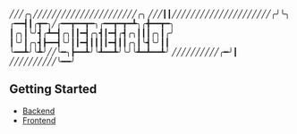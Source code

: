 ╱╱╱╭╮╱╱╱╱╱╱╱╱╱╱╱╱╱╱╱╱╱╱╱╱╱╱╭╮
╱╱╱┃┃╱╱╱╱╱╱╱╱╱╱╱╱╱╱╱╱╱╱╱╱╱╭╯╰╮
╭━━┫┃╭┳━╮╱╭━━┳━━┳━╮╭━━┳━┳━┻╮╭╋━━┳━╮
┃╭╮┃╰╯┫╭┻━┫╭╮┃┃━┫╭╮┫┃━┫╭┫╭╮┃┃┃╭╮┃╭╯
┃╰╯┃╭╮┫┣━━┫╰╯┃┃━┫┃┃┃┃━┫┃┃╭╮┃╰┫╰╯┃┃
╰━━┻╯╰┻╯╱╱╰━╮┣━━┻╯╰┻━━┻╯╰╯╰┻━┻━━┻╯
╱╱╱╱╱╱╱╱╱╱╭━╯┃
╱╱╱╱╱╱╱╱╱╱╰━━╯

## Getting Started

- [Backend](./backend/README.md)
- [Frontend](./frontend/README.md)
